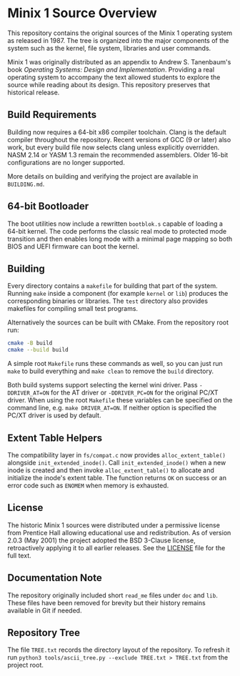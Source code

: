 # Minix 1 Source Overview

This repository contains the original sources of the Minix 1 operating system as
released in 1987.  The tree is organized into the major components of the
system such as the kernel, file system, libraries and user commands.

Minix 1 was originally distributed as an appendix to Andrew S. Tanenbaum's
book *Operating Systems: Design and Implementation*.  Providing a real
operating system to accompany the text allowed students to explore the source
while reading about its design.  This repository preserves that historical
release.

## Build Requirements

Building now requires a 64-bit x86 compiler toolchain.  Clang is the default
compiler throughout the repository.  Recent versions of GCC (9 or later) also
work, but every build file now selects clang unless explicitly overridden.
NASM 2.14 or YASM 1.3 remain the recommended assemblers.  Older 16-bit
configurations are no longer supported.

More details on building and verifying the project are available in
`BUILDING.md`.

## 64-bit Bootloader
The boot utilities now include a rewritten `bootblok.s` capable of loading a 64-bit kernel. The code performs the classic real mode to protected mode transition and then enables long mode with a minimal page mapping so both BIOS and UEFI firmware can boot the kernel.

## Building

Every directory contains a `makefile` for building that part of the system.
Running `make` inside a component (for example `kernel` or `lib`) produces the
corresponding binaries or libraries.  The `test` directory also provides
makefiles for compiling small test programs.

Alternatively the sources can be built with CMake.  From the repository root
run:

```sh
cmake -B build
cmake --build build
```

A simple root `Makefile` runs these commands as well, so you can just run `make` to build everything and `make clean` to remove the `build` directory.

Both build systems support selecting the kernel wini driver.  Pass
`-DDRIVER_AT=ON` for the AT driver or `-DDRIVER_PC=ON` for the original PC/XT
driver.  When using the root `Makefile` these variables can be specified on the
command line, e.g. `make DRIVER_AT=ON`.  If neither option is specified the
PC/XT driver is used by default.

## Extent Table Helpers

The compatibility layer in `fs/compat.c` now provides `alloc_extent_table()`
alongside `init_extended_inode()`.  Call `init_extended_inode()` when a new
inode is created and then invoke `alloc_extent_table()` to allocate and
initialize the inode's extent table.  The function returns `OK` on success or
an error code such as `ENOMEM` when memory is exhausted.

## License

The historic Minix 1 sources were distributed under a permissive license from
Prentice Hall allowing educational use and redistribution.  As of version 2.0.3
(May 2001) the project adopted the BSD&nbsp;3-Clause license, retroactively
applying it to all earlier releases.  See the [LICENSE](LICENSE) file for the
full text.

## Documentation Note

The repository originally included short `read_me` files under `doc` and `lib`.
These files have been removed for brevity but their history remains available in
Git if needed.

## Repository Tree

The file `TREE.txt` records the directory layout of the repository. To refresh
it run `python3 tools/ascii_tree.py --exclude TREE.txt > TREE.txt` from the
project root.

